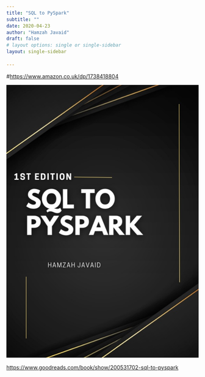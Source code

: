 ```yaml
---
title: "SQL to PySpark"
subtitle: ""
date: 2020-04-23
author: "Hamzah Javaid"
draft: false
# layout options: single or single-sidebar
layout: single-sidebar

---
```


#https://www.amazon.co.uk/dp/1738418804


![SQL to PySpark](featured-hex.png)

https://www.goodreads.com/book/show/200531702-sql-to-pyspark
